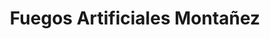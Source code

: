 ---
title: "Fuegos Artificiales Montañez"
url: /caraz/fuegos-artificiales-montanez/
shop: pirotecnia
---
